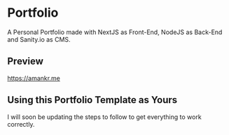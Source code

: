 # Portfolio
A Personal Portfolio made with NextJS as Front-End, NodeJS as Back-End and Sanity.io as CMS. 

## Preview

https://amankr.me

## Using this Portfolio Template as Yours
I will soon be updating the steps to follow to get everything to work correctly.

